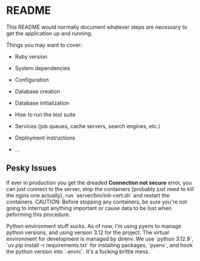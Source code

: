 # README

This README would normally document whatever steps are necessary to get the
application up and running.

Things you may want to cover:

- Ruby version

- System dependencies

- Configuration

- Database creation

- Database initialization

- How to run the test suite

- Services (job queues, cache servers, search engines, etc.)

- Deployment instructions

- ...

## Pesky Issues

<p>If ever in production you get the dreaded <b>Connection not secure</b> error, you can just connect to the server, stop the containers (probably just need to kill the nginx one actually), run `server/bin/init-cert.sh` and restart the containers. CAUTION: Before stopping any containers, be sure you're not going to interrupt anything important or cause data to be lost when peforming this procedure.</p>

<p>Python environment stuff sucks. As of now, I'm using pyenv to manage python versions, and using version 3.12 for the project. The virtual environment for development is managed by direnv. We use `python 3.12.9`, `uv pip install -r requirements.txt` for installing packages, `pyenv`, and hook the python version into `.envrc`. It's a fucking brittle mess.</p>
